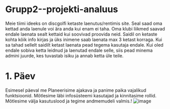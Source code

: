 # Grupp2--projekti-analuus
Meie tiimi ideeks on discgolfi ketaste laenutus/rentimis site. Seal saad oma kettad anda laenule voi ära anda kui enam ei taha. Oma klubi liikmed saavad endale laenata sealt kettaid kui soovivad proovida neid. Saidil on ketaste kohta kõik info kirjas ja üks inimene saab laenata max 3 ketast korraga. Kui sa tahad sellelt saidilt ketast laenata pead tegema kasutaja endale. Kui oled endale sobiva ketta leidnud ja laenutad endale selle, siis pead minema admini juurde, kes tuvastab isiku ja annab ketta üle teile.
# 1. Päev 
Esimesel päeval me Planeerisime ajakava ja panime paika vajalikud funktsioonid. Mõtlesime läbi infosüsteemi kasutajad ja kinnitasime rollid. Mõtlesime välja kasutuslood ja tegime andmemudeli valmis.!
![image](https://user-images.githubusercontent.com/93243148/156521058-5fd58fd1-220d-42b8-8585-4a241347ce01.png)


